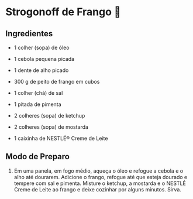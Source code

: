 # Strogonoff de Frango :chicken:



## Ingredientes

- 1 colher (sopa) de óleo

- 1 cebola pequena picada

- 1 dente de alho picado

- 300 g de peito de frango em cubos

- 1 colher (chá) de sal

- 1 pitada de pimenta

- 2 colheres (sopa) de ketchup

- 2 colheres (sopa) de mostarda

- 1 caixinha de NESTLÉ® Creme de Leite

  

## Modo de Preparo

1. Em uma panela, em fogo médio, aqueça o óleo e refogue a cebola e o alho até dourarem. Adicione o frango, refogue até que esteja dourado e tempere com sal e pimenta. Misture o ketchup, a mostarda e o NESTLÉ Creme de Leite ao frango e deixe cozinhar por alguns minutos. Sirva.

